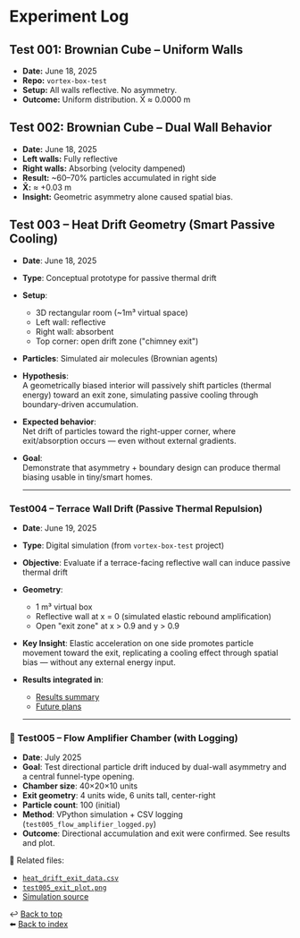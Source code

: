 # Experiment Log

## Test 001: Brownian Cube – Uniform Walls

- **Date:** June 18, 2025
- **Repo:** `vortex-box-test`
- **Setup:** All walls reflective. No asymmetry.
- **Outcome:** Uniform distribution. X̄ ≈ 0.0000 m

## Test 002: Brownian Cube – Dual Wall Behavior

- **Date:** June 18, 2025
- **Left walls:** Fully reflective
- **Right walls:** Absorbing (velocity dampened)
- **Result:** ~60–70% particles accumulated in right side
- **X̄:** ≈ +0.03 m
- **Insight:** Geometric asymmetry alone caused spatial bias.

## Test 003 – Heat Drift Geometry (Smart Passive Cooling)

- **Date**: June 18, 2025
- **Type**: Conceptual prototype for passive thermal drift
- **Setup**:
  - 3D rectangular room (~1m³ virtual space)
  - Left wall: reflective
  - Right wall: absorbent
  - Top corner: open drift zone ("chimney exit")
- **Particles**: Simulated air molecules (Brownian agents)
- **Hypothesis**:  
  A geometrically biased interior will passively shift particles (thermal energy) toward an exit zone, simulating passive cooling through boundary-driven accumulation.

- **Expected behavior**:  
  Net drift of particles toward the right-upper corner, where exit/absorption occurs — even without external gradients.

- **Goal**:  
  Demonstrate that asymmetry + boundary design can produce thermal biasing usable in tiny/smart homes.

  ***

### Test004 – Terrace Wall Drift (Passive Thermal Repulsion)

- **Date**: June 19, 2025
- **Type**: Digital simulation (from `vortex-box-test` project)
- **Objective**: Evaluate if a terrace-facing reflective wall can induce passive thermal drift
- **Geometry**:

  - 1 m³ virtual box
  - Reflective wall at x = 0 (simulated elastic rebound amplification)
  - Open "exit zone" at x > 0.9 and y > 0.9

- **Key Insight**:
  Elastic acceleration on one side promotes particle movement toward the exit, replicating a cooling effect
  through spatial bias — without any external energy input.

- **Results integrated in**:

  - [Results summary](03_results.md#test004--terrace-wall-drift)
  - [Future plans](04_future_plans.md#smart-passive-wall-cooling)

  ***

### 🧪 Test005 – Flow Amplifier Chamber (with Logging)

- **Date**: July 2025
- **Goal**: Test directional particle drift induced by dual-wall asymmetry and a central funnel-type opening.
- **Chamber size**: 40×20×10 units
- **Exit geometry**: 4 units wide, 6 units tall, center-right
- **Particle count**: 100 (initial)
- **Method**: VPython simulation + CSV logging (`test005_flow_amplifier_logged.py`)
- **Outcome**: Directional accumulation and exit were confirmed. See results and plot.

📎 Related files:

- [`heat_drift_exit_data.csv`](../results/test005/heat_drift_exit_data.csv)
- [`test005_exit_plot.png`](../results/test005/test005_exit_plot.png)
- [Simulation source](https://github.com/gavianu/vortex-box-test/blob/main/test005_flow_amplifier/test005_flow_amplifier_logged.py)

↩️ [Back to top](#)  
⬅️ [Back to index](../index.md)
